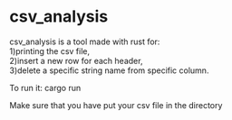 # csv_analysis
csv_analysis is a tool made with rust for:    
        1)printing the csv file,    
        2)insert a new row for each header,    
        3)delete a specific string name from specific column.

To run it: cargo run

Make sure that you have put your csv file in the directory

